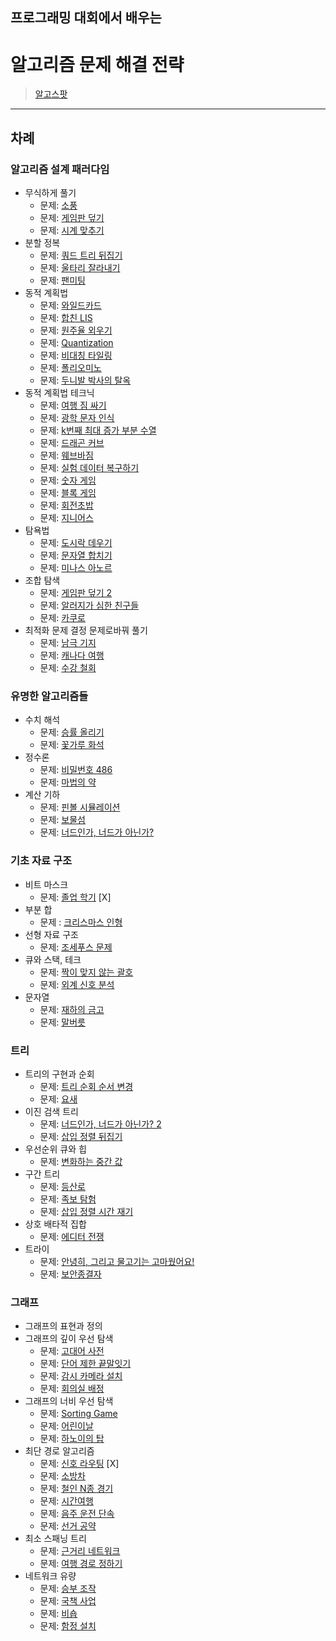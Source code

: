 ## 프로그래밍 대회에서 배우는
# 알고리즘 문제 해결 전략

> [알고스팟](http://algospot.com)
---------------------------------------------------

## 차례
### 알고리즘 설계 패러다임
* 무식하게 풀기
  * 문제: [소풍](https://www.algospot.com/judge/problem/read/PICNIC)
  * 문제: [게임판 덮기](https://www.algospot.com/judge/problem/read/BOARDCOVER)
  * 문제: [시계 맞추기](https://www.algospot.com/judge/problem/read/CLOCKSYNC)
* 분할 정복
  * 문제: [쿼드 트리 뒤집기](https://www.algospot.com/judge/problem/read/QUADTREE)
  * 문제: [울타리 잘라내기](https://www.algospot.com/judge/problem/read/FENCE)
  * 문제: [팬미팅](https://www.algospot.com/judge/problem/read/FANMEETING)
* 동적 계획법
  * 문제: [와일드카드](https://www.algospot.com/judge/problem/read/WILDCARD)
  * 문제: [합친 LIS](https://www.algospot.com/judge/problem/read/JLIS)
  * 문제: [원주율 외우기](https://www.algospot.com/judge/problem/read/PI)
  * 문제: [Quantization](https://www.algospot.com/judge/problem/read/QUANTIZE)
  * 문제: [비대칭 타일링](https://www.algospot.com/judge/problem/read/ASYMTILING)
  * 문제: [폴리오미노](https://www.algospot.com/judge/problem/read/POLY)
  * 문제: [두니발 박사의 탈옥](https://www.algospot.com/judge/problem/read/NUMB3RS)
* 동적 계획법 테크닉
  * 문제: [여행 짐 싸기](https://www.algospot.com/judge/problem/read/PACKING)
  * 문제: [광학 문자 인식](https://www.algospot.com/judge/problem/read/OCR)
  * 문제: [k번째 최대 증가 부분 수열](https://www.algospot.com/judge/problem/read/KLIS)
  * 문제: [드래곤 커브](https://www.algospot.com/judge/problem/read/DRAGON)
  * 문제: [웨브바짐](https://www.algospot.com/judge/problem/read/ZIMBABWE)
  * 문제: [실험 데이터 복구하기](https://www.algospot.com/judge/problem/read/RESTORE)
  * 문제: [숫자 게임](https://www.algospot.com/judge/problem/read/NUMBERGAME)
  * 문제: [블록 게임](https://www.algospot.com/judge/problem/read/BLOCKGAME)
  * 문제: [회전초밥](https://www.algospot.com/judge/problem/read/SUSHI)
  * 문제: [지니어스](https://www.algospot.com/judge/problem/read/GENIUS)
* 탐욕법
  * 문제: [도시락 데우기](https://www.algospot.com/judge/problem/read/LUNCHBOX)
  * 문제: [문자열 합치기](https://www.algospot.com/judge/problem/read/STRJOIN)
  * 문제: [미나스 아노르](https://www.algospot.com/judge/problem/read/MINASTIRITH)
* 조합 탐색
  * 문제: [게임판 덮기 2](https://www.algospot.com/judge/problem/read/BOARDCOVER2)
  * 문제: [알러지가 심한 친구들](https://www.algospot.com/judge/problem/read/ALLERGY)
  * 문제: [카쿠로](https://www.algospot.com/judge/problem/read/KAKURO2)
* 최적화 문제 결정 문제로바꿔 풀기
  * 문제: [남극 기지](https://www.algospot.com/judge/problem/read/ARCTIC)
  * 문제: [캐나다 여행](https://www.algospot.com/judge/problem/read/CANADATRIP)
  * 문제: [수강 철회](https://www.algospot.com/judge/problem/read/WITHDRAWAL)
### 유명한 알고리즘들
* 수치 해석
  * 문제: [승률 올리기](https://www.algospot.com/judge/problem/read/RATIO)
  * 문제: [꽃가루 화석](https://www.algospot.com/judge/problem/read/FOSSIL)
* 정수론
  * 문제: [비밀번호 486](https://www.algospot.com/judge/problem/read/PASS486)
  * 문제: [마법의 약](https://www.algospot.com/judge/problem/read/POTION)
* 계산 기하
  * 문제: [핀볼 시뮬레이션](https://www.algospot.com/judge/problem/read/PINBALL)
  * 문제: [보물섬](https://www.algospot.com/judge/problem/read/TREASURE)
  * 문제: [너드인가, 너드가 아닌가?](https://www.algospot.com/judge/problem/read/NERDS)
### 기초 자료 구조
* 비트 마스크
  * 문제: [졸업 학기](https://www.algospot.com/judge/problem/read/GRADUATION) [X]
* 부분 합
  *  문제 : [크리스마스 인형](https://www.algospot.com/judge/problem/read/CHRISTMAS)
* 선형 자료 구조
  *  문제: [조세푸스 문제](https://www.algospot.com/judge/problem/read/JOSEPHUS)
* 큐와 스택, 테크
  * 문제: [짝이 맞지 않는 괄호](https://www.algospot.com/judge/problem/read/BRACKETS2)
  * 문제: [외계 신호 분석](https://www.algospot.com/judge/problem/read/ITES)
* 문자열
  * 문제: [재하의 금고](https://www.algospot.com/judge/problem/read/JAEHASAFE)
  * 문제: [말버릇](https://www.algospot.com/judge/problem/read/HABIT)
### 트리
* 트리의 구현과 순회
  * 문제: [트리 순회 순서 변경](https://www.algospot.com/judge/problem/read/TRAVERSAL)
  * 문제: [요새](https://www.algospot.com/judge/problem/read/FORTRESS)
* 이진 검색 트리
  * 문제: [너드인가, 너드가 아닌가? 2](https://www.algospot.com/judge/problem/read/NERD2)
  * 문제: [삽입 정렬 뒤집기](https://www.algospot.com/judge/problem/read/INSERTION)
* 우선순위 큐와 힙
  * 문제: [변화하는 중간 값](https://www.algospot.com/judge/problem/read/RUNNINGMEDIAN)
* 구간 트리
  * 문제: [등산로](https://www.algospot.com/judge/problem/read/MORDOR)
  * 문제: [족보 탐험](https://www.algospot.com/judge/problem/read/FAMILYTREE)
  * 문제: [삽입 정렬 시간 재기](https://www.algospot.com/judge/problem/read/MEASURETIME)
* 상호 배타적 집합
  * 문제: [에디터 전쟁](https://www.algospot.com/judge/problem/read/EDITORWARS)
* 트라이
  * 문제: [안녕히, 그리고 물고기는 고마웠어요!](https://www.algospot.com/judge/problem/read/SOLONG)
  * 문제: [보안종결자](https://www.algospot.com/judge/problem/read/NH)
### 그래프
* 그래프의 표현과 정의
* 그래프의 깊이 우선 탐색
  * 문제: [고대어 사전](https://www.algospot.com/judge/problem/read/DICTIONARY)
  * 문제: [단어 제한 끝말잇기](https://www.algospot.com/judge/problem/read/WORDCHAIN)
  * 문제: [감시 카메라 설치](https://www.algospot.com/judge/problem/read/GALLERY)
  * 문제: [회의실 배정](https://www.algospot.com/judge/problem/read/MEETINGROOM)
* 그래프의 너비 우선 탐색
  * 문제: [Sorting Game](https://www.algospot.com/judge/problem/read/SORTGAME)
  * 문제: [어린이날](https://www.algospot.com/judge/problem/read/CHILDRENDAY)
  * 문제: [하노이의 탑](https://www.algospot.com/judge/problem/read/HANOI4B)
* 최단 경로 알고리즘
  * 문제: [신호 라우팅](https://www.algospot.com/judge/problem/read/ROUTING) [X]
  * 문제: [소방차](https://www.algospot.com/judge/problem/read/FIRETRUCKS)
  * 문제: [철인 N종 경기](https://www.algospot.com/judge/problem/read/NTHLON)
  * 문제: [시간여행](https://www.algospot.com/judge/problem/read/TIMETRIP)
  * 문제: [음주 운전 단속](https://www.algospot.com/judge/problem/read/DRUNKEN)
  * 문제: [선거 공약](https://www.algospot.com/judge/problem/read/PROMISES)
* 최소 스패닝 트리
  * 문제: [근거리 네트워크](https://www.algospot.com/judge/problem/read/LAN)
  * 문제: [여행 경로 정하기](https://www.algospot.com/judge/problem/read/TPATH)
* 네트워크 유량
  * 문제: [승부 조작](https://www.algospot.com/judge/problem/read/MATCHFIX)
  * 문제: [국책 사업](https://www.algospot.com/judge/problem/read/PROJECTS)
  * 문제: [비숍](https://www.algospot.com/judge/problem/read/BISHOPS)
  * 문제: [함정 설치](https://www.algospot.com/judge/problem/read/TRAPCARD)
